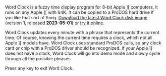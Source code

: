 Word Clock is a fuzzy time display program for 8-bit Apple ][ computers. It runs on any Apple ][ with 64K. It can be copied to a ProDOS hard drive if you like that sort of thing. [Download the latest Word Clock disk image](https://github.com/a2-4am/word-clock/releases/tag/v1.2) (version **1**, released **2023-05-01**) or [try it online](https://archive.org/details/WordClock4am).

Word Clock updates every minute with a phrase that represents the current time. Of course, knowing the current time requires a clock, which not all Apple ][ models have. Word Clock uses standard ProDOS calls, so any clock card or chip with a ProDOS driver should be recognized. If your Apple ][ does not have a clock, Word Clock will go into demo mode and slowly cycle through all the possible phrases.

Press any key to exit Word Clock.
